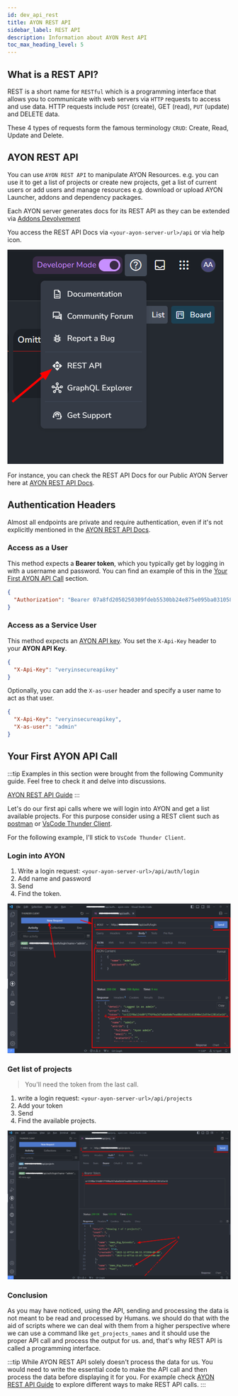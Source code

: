 ```yaml
---
id: dev_api_rest
title: AYON REST API
sidebar_label: REST API
description: Information about AYON Rest API
toc_max_heading_level: 5
---
```


## What is a REST API?

REST is a short name for `RESTful` which is a programming interface that allows you to communicate with web servers via `HTTP` requests to access and use data.
HTTP requests include `POST` (create), GET (read), `PUT` (update) and DELETE data.

These 4 types of requests form the famous terminology `CRUD`: Create, Read, Update and Delete.

## AYON REST API

You can use `AYON REST API` to manipulate AYON Resources.
e.g. you can use it to get a list of projects or create new projects, get a list of current users or add users and manage resources e.g. download or upload AYON Launcher, addons and dependency packages.

Each AYON server generates docs for its REST API as they can be extended via [Addons Devolvement](dev_addon_creation.md#end-points)

You access the REST API Docs via `<your-ayon-server-url>/api` or via help icon.

![](assets/apis_and_resources/rest_api_docs.png)

For instance, you can check the REST API Docs for our Public AYON Server here at [AYON REST API Docs](/api).

## Authentication Headers

Almost all endpoints are private and require authentication, even if it's not explicitly mentioned in the [AYON REST API Docs](https://www.google.com/search?q=/api).

### Access as a User
This method expects a **Bearer token**, which you typically get by logging in with a username and password. You can find an example of this in the [Your First AYON API Call](#your-first-ayon-api-call) section.
```json
{
  "Authorization": "Bearer 07a8fd2050250309fdeb5530bb24e875e095ba031058ba8bb75ffb2760a0f64b"
}
```

### Access as a Service User
This method expects an [AYON API key](https://help.ayon.app/en/help/articles/6698141-user-management#klrl452c446). You set the `X-Api-Key` header to your **AYON API Key**.
```json
{
  "X-Api-Key": "veryinsecureapikey"
}
```
Optionally, you can add the `X-as-user` header and specify a user name to act as that user.
```json
{
  "X-Api-Key": "veryinsecureapikey",
  "X-as-user": "admin"
}
```

## Your First AYON API Call

:::tip
Examples in this section were brought from the following Community guide.
Feel free to check it and delve into discussions.

[AYON REST API Guide](https://community.ynput.io/t/ayon-rest-api-guide/1268)
:::

Let's do our first api calls where we will login into AYON and get a list available projects.
For this purpose consider using a REST client such as [postman](https://www.postman.com/) or [VsCode Thunder Client](https://marketplace.visualstudio.com/items?itemName=rangav.vscode-thunder-client).

For the following example, I'll stick to `VsCode Thunder Client`.

### Login into AYON
1. Write a login request: `<your-ayon-server-url>/api/auth/login`
2. Add name and password
3. Send
4. Find the token.
   
![](assets/apis_and_resources/rest_login.png)

### Get list of projects
> You'll need the token from the last call.
 
1. write a login request: `<your-ayon-server-url>/api/projects`
2. Add your token
3. Send
4. Find the available projects.

![](assets/apis_and_resources/rest_get_projects.png)

### Conclusion
As you may have noticed, using the API, sending and processing the data is not meant to be read and processed by Humans. 
we should do that with the aid of scripts where we can deal with them from a higher perspective where we can use a command like `get_projects_names` and it should use the proper API call and process the output for us.
and, that's why REST API is called a programming interface.

:::tip
While AYON REST API solely doesn't process the data for us.
You would need to write the essential code to make the API call
and then process the data before displaying it for you.
For example check [AYON REST API Guide](https://community.ynput.io/t/ayon-rest-api-guide/1268) to
explore different ways to make REST API calls.
:::
